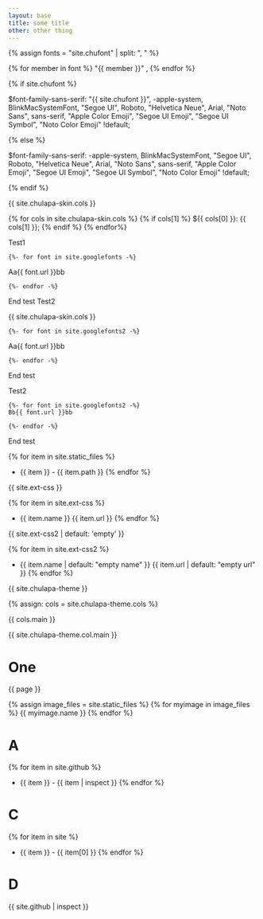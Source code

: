 ```yaml
---
layout: base
title: some title
other: other thing 
---
```


{% assign fonts = "site.chufont" | split: ", " %}

{% for member in font %}
  "{{ member }}" ,
{% endfor %}



{% if site.chufont %}

$font-family-sans-serif: "{{ site.chufont }}", -apple-system, BlinkMacSystemFont, "Segoe UI", Roboto, "Helvetica Neue", Arial, "Noto Sans", sans-serif, "Apple Color Emoji", "Segoe UI Emoji", "Segoe UI Symbol", "Noto Color Emoji" !default;



{% else %}

$font-family-sans-serif:      -apple-system, BlinkMacSystemFont, "Segoe UI", Roboto, "Helvetica Neue", Arial, "Noto Sans", sans-serif, "Apple Color Emoji", "Segoe UI Emoji", "Segoe UI Symbol", "Noto Color Emoji" !default;

{% endif %} 




{{ site.chulapa-skin.cols }}


{% for cols in site.chulapa-skin.cols %}
{% if cols[1] %}
${{ cols[0] }}: {{ cols[1] }};
{% endif %}
{% endfor%}

Test1

    {%- for font in site.googlefonts -%}
   Aa{{ font.url }}bb

    {%- endfor -%}

End test
Test2

{{ site.chulapa-skin.cols }}

    {%- for font in site.googlefonts2 -%}
   Aa{{ font.url }}bb

    {%- endfor -%}

End test


Test2

    {%- for font in site.googlefonts2 -%}
    Bb{{ font.url }}bb

    {%- endfor -%}

End test


{% for item in site.static_files %}
-  {{ item }} - {{ item.path }}
{% endfor %}


{{ site.ext-css }}

{% for item in site.ext-css %}
- {{ item.name }} {{ item.url }}
{% endfor %}

{{ site.ext-css2 | default: 'empty' }}

{% for item in site.ext-css2 %}
- {{ item.name | default: "empty name" }} {{ item.url | default: "empty url" }}
{% endfor %}

{{ site.chulapa-theme }}

{% assign: cols = site.chulapa-theme.cols %}

{{ cols.main  }}

{{ site.chulapa-theme.col.main }}
# One
{{ page }}

{% assign image_files = site.static_files %}
{% for myimage in image_files %}
  {{ myimage.name }}
{% endfor %}

# A
{% for item in site.github %}
-  {{ item }} - {{ item | inspect }}
{% endfor %}

# C
{% for item in site %}
-  {{ item }} - {{ item[0] }}
{% endfor %}

# D

{{ site.github | inspect }}
